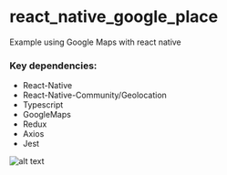 # react_native_google_place
 Example using Google Maps with react native
 
### Key dependencies:

 - React-Native
 - React-Native-Community/Geolocation
 - Typescript
 - GoogleMaps
 - Redux
 - Axios
 - Jest
 
![alt text](https://i.ibb.co/Z2G7YHg/Screen-Shot-2019-09-26-at-12-18-24.png)
 
 
